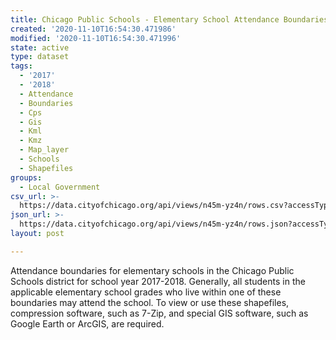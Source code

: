 ```yaml
---
title: Chicago Public Schools - Elementary School Attendance Boundaries SY1718
created: '2020-11-10T16:54:30.471986'
modified: '2020-11-10T16:54:30.471996'
state: active
type: dataset
tags:
  - '2017'
  - '2018'
  - Attendance
  - Boundaries
  - Cps
  - Gis
  - Kml
  - Kmz
  - Map_layer
  - Schools
  - Shapefiles
groups:
  - Local Government
csv_url: >-
  https://data.cityofchicago.org/api/views/n45m-yz4n/rows.csv?accessType=DOWNLOAD
json_url: >-
  https://data.cityofchicago.org/api/views/n45m-yz4n/rows.json?accessType=DOWNLOAD
layout: post

---
```

Attendance boundaries for elementary schools in the Chicago Public Schools district for school year 2017-2018. Generally, all students in the applicable elementary school grades who live within one of these boundaries may attend the school. To view or use these shapefiles, compression software, such as 7-Zip, and special GIS software, such as Google Earth or ArcGIS, are required.

